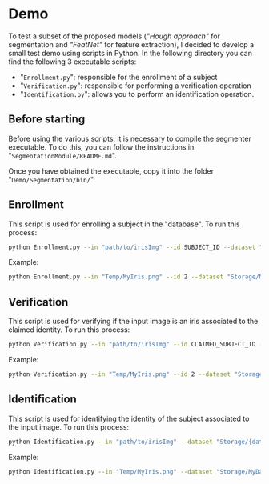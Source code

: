 # Demo

To test a subset of the proposed models (*"Hough approach"* for segmentation and *"FeatNet"* for feature extraction), I decided to develop a small test demo using scripts in Python. In the following directory you can find the following 3 executable scripts:
- "`Enrollment.py`": responsible for the enrollment of a subject
- "`Verification.py`": responsible for performing a verification operation
- "`Identification.py`": allows you to perform an identification operation.

## Before starting
Before using the various scripts, it is necessary to compile the segmenter executable. To do this, you can follow the instructions in "`SegmentationModule/README.md`".

Once you have obtained the executable, copy it into the folder "`Demo/Segmentation/bin/`".

## Enrollment
This script is used for enrolling a subject in the "database".
To run this process:
```bash
python Enrollment.py --in "path/to/irisImg" --id SUBJECT_ID --dataset "Storage/{datasetName}.csv"
```

Example:
```bash
python Enrollment.py --in "Temp/MyIris.png" --id 2 --dataset "Storage/MyDataset.csv"
```

## Verification
This script is used for verifying if the input image is an iris associated to the claimed identity.
To run this process:
```bash
python Verification.py --in "path/to/irisImg" --id CLAIMED_SUBJECT_ID --dataset "Storage/{datasetName}.csv"
```

Example:
```bash
python Verification.py --in "Temp/MyIris.png" --id 2 --dataset "Storage/MyDataset.csv"
```


## Identification

This script is used for identifying the identity of the subject associated to the input image.
To run this process:
```bash
python Identification.py --in "path/to/irisImg" --dataset "Storage/{datasetName}.csv" [--at ACCEPTANCE_THRESHOLD] 
```

Example:
```bash
python Identification.py --in "Temp/MyIris.png" --dataset "Storage/MyDataset.csv" --at 1.5
```
